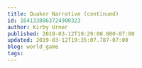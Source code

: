 ```yaml
---
title: Quaker Narrative (continued)
id: 1641338063724900323
author: Kirby Urner
published: 2019-03-12T19:29:00.000-07:00
updated: 2019-03-12T19:35:07.787-07:00
blog: world_game
tags: 
---
```


